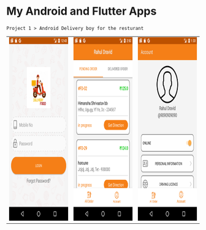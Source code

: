 My Android and Flutter Apps
============================
<table>
 
  <tr>
    
    
    Project 1 > Android Delivery boy for the resturant
    
  </tr>
  <tr>
   <td><img src="Images/login.png" width=270 height=480></td>
    <td><img src="Images/orders.png" width=270 height=480></td>
    <td><img src="Images/profile.png" width=270 height=480></td>
  </tr>
  
  
  
  
</table>

